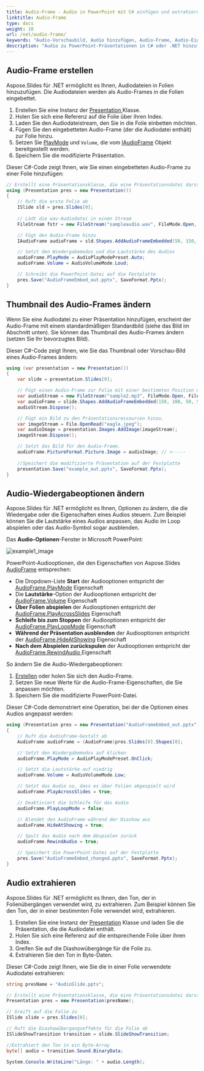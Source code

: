 ```yaml
---
title: Audio-Frame - Audio in PowerPoint mit C# einfügen und extrahieren
linktitle: Audio-Frame
type: docs
weight: 10
url: /net/audio-frame/
keywords: "Audio-Vorschaubild, Audio hinzufügen, Audio-Frame, Audio-Eigenschaften, Audio extrahieren, C#, Csharp, Aspose.Slides für .NET"
description: "Audio zu PowerPoint-Präsentationen in C# oder .NET hinzufügen"
---
```


## **Audio-Frame erstellen**
Aspose.Slides für .NET ermöglicht es Ihnen, Audiodateien in Folien hinzuzufügen. Die Audiodateien werden als Audio-Frames in die Folien eingebettet.

1. Erstellen Sie eine Instanz der [Presentation ](https://reference.aspose.com/slides/net/aspose.slides/presentation)Klasse.
2. Holen Sie sich eine Referenz auf die Folie über ihren Index.
3. Laden Sie den Audiodateistream, den Sie in die Folie einbetten möchten.
4. Fügen Sie den eingebetteten Audio-Frame (der die Audiodatei enthält) zur Folie hinzu.
5. Setzen Sie [PlayMode](https://reference.aspose.com/slides/net/aspose.slides/audioplaymodepreset) und `Volume`, die vom [IAudioFrame](https://reference.aspose.com/slides/net/aspose.slides/audioframe) Objekt bereitgestellt werden.
6. Speichern Sie die modifizierte Präsentation.

Dieser C#-Code zeigt Ihnen, wie Sie einen eingebetteten Audio-Frame zu einer Folie hinzufügen:

```c#
// Erstellt eine Präsentationsklasse, die eine Präsentationsdatei darstellt
using (Presentation pres = new Presentation())
{
    // Ruft die erste Folie ab
    ISlide sld = pres.Slides[0];
    
    // Lädt die wav-Audiodatei in einen Stream
    FileStream fstr = new FileStream("sampleaudio.wav", FileMode.Open, FileAccess.Read);

    // Fügt den Audio-Frame hinzu
    IAudioFrame audioFrame = sld.Shapes.AddAudioFrameEmbedded(50, 150, 100, 100, fstr);

    // Setzt den Wiedergabemodus und die Lautstärke des Audios
    audioFrame.PlayMode = AudioPlayModePreset.Auto;
    audioFrame.Volume = AudioVolumeMode.Loud;

    // Schreibt die PowerPoint-Datei auf die Festplatte
    pres.Save("AudioFrameEmbed_out.pptx", SaveFormat.Pptx);
}
```

## **Thumbnail des Audio-Frames ändern**

Wenn Sie eine Audiodatei zu einer Präsentation hinzufügen, erscheint der Audio-Frame mit einem standardmäßigen Standardbild (siehe das Bild im Abschnitt unten). Sie können das Thumbnail des Audio-Frames ändern (setzen Sie Ihr bevorzugtes Bild).

Dieser C#-Code zeigt Ihnen, wie Sie das Thumbnail oder Vorschau-Bild eines Audio-Frames ändern:

```c#
using (var presentation = new Presentation())
{
    var slide = presentation.Slides[0];

    // Fügt einen Audio-Frame zur Folie mit einer bestimmten Position und Größe hinzu.
    var audioStream = new FileStream("sample2.mp3", FileMode.Open, FileAccess.Read);
    var audioFrame = slide.Shapes.AddAudioFrameEmbedded(150, 100, 50, 50, audioStream);
    audioStream.Dispose();

    // Fügt ein Bild zu den Präsentationsressourcen hinzu.
    var imageStream = File.OpenRead("eagle.jpeg");
    var audioImage = presentation.Images.AddImage(imageStream);
    imageStream.Dispose();

    // Setzt das Bild für den Audio-Frame.
    audioFrame.PictureFormat.Picture.Image = audioImage; // <-----
    
	//Speichert die modifizierte Präsentation auf der Festplatte
    presentation.Save("example_out.pptx", SaveFormat.Pptx);
}
```

## **Audio-Wiedergabeoptionen ändern**

Aspose.Slides für .NET ermöglicht es Ihnen, Optionen zu ändern, die die Wiedergabe oder die Eigenschaften eines Audios steuern. Zum Beispiel können Sie die Lautstärke eines Audios anpassen, das Audio im Loop abspielen oder das Audio-Symbol sogar ausblenden.

Das **Audio-Optionen**-Fenster in Microsoft PowerPoint:

![example1_image](audio_frame_0.png)

PowerPoint-Audiooptionen, die den Eigenschaften von Aspose.Slides [AudioFrame](https://reference.aspose.com/slides/net/aspose.slides/audioframe) entsprechen:

- Die Dropdown-Liste **Start** der Audiooptionen entspricht der [AudioFrame.PlayMode](https://reference.aspose.com/slides/net/aspose.slides/audioframe/properties/playmode) Eigenschaft 
- Die **Lautstärke**-Option der Audiooptionen entspricht der [AudioFrame.Volume](https://reference.aspose.com/slides/net/aspose.slides/audioframe/properties/volume) Eigenschaft 
- **Über Folien abspielen** der Audiooptionen entspricht der [AudioFrame.PlayAcrossSlides](https://reference.aspose.com/slides/net/aspose.slides/audioframe/properties/playacrossslides) Eigenschaft 
- **Schleife bis zum Stoppen** der Audiooptionen entspricht der [AudioFrame.PlayLoopMode](https://reference.aspose.com/slides/net/aspose.slides/audioframe/properties/playloopmode) Eigenschaft 
- **Während der Präsentation ausblenden** der Audiooptionen entspricht der  [AudioFrame.HideAtShowing](https://reference.aspose.com/slides/net/aspose.slides/audioframe/properties/hideatshowing) Eigenschaft 
- **Nach dem Abspielen zurückspulen** der Audiooptionen entspricht der [AudioFrame.RewindAudio ](https://reference.aspose.com/slides/net/aspose.slides/audioframe/properties/rewindaudio) Eigenschaft 

So ändern Sie die Audio-Wiedergabeoptionen:

1. [Erstellen](#create-audio-frame) oder holen Sie sich den Audio-Frame.
2. Setzen Sie neue Werte für die Audio-Frame-Eigenschaften, die Sie anpassen möchten.
3. Speichern Sie die modifizierte PowerPoint-Datei.

Dieser C#-Code demonstriert eine Operation, bei der die Optionen eines Audios angepasst werden:

``` csharp 
using (Presentation pres = new Presentation("AudioFrameEmbed_out.pptx"))
{
    // Ruft die AudioFrame-Gestalt ab
    AudioFrame audioFrame = (AudioFrame)pres.Slides[0].Shapes[0];

    // Setzt den Wiedergabemodus auf klicken
    audioFrame.PlayMode = AudioPlayModePreset.OnClick;

    // Setzt die Lautstärke auf niedrig
    audioFrame.Volume = AudioVolumeMode.Low;

    // Setzt das Audio so, dass es über Folien abgespielt wird
    audioFrame.PlayAcrossSlides = true;

    // Deaktiviert die Schleife für das Audio
    audioFrame.PlayLoopMode = false;

    // Blendet den AudioFrame während der Diashow aus
    audioFrame.HideAtShowing = true;

    // Spult das Audio nach dem Abspielen zurück
    audioFrame.RewindAudio = true;

    // Speichert die PowerPoint-Datei auf der Festplatte
    pres.Save("AudioFrameEmbed_changed.pptx", SaveFormat.Pptx);
}
```

## **Audio extrahieren**
Aspose.Slides für .NET ermöglicht es Ihnen, den Ton, der in Folienübergängen verwendet wird, zu extrahieren. Zum Beispiel können Sie den Ton, der in einer bestimmten Folie verwendet wird, extrahieren.

1. Erstellen Sie eine Instanz der [Presentation](https://reference.aspose.com/slides/net/aspose.slides/presentation) Klasse und laden Sie die Präsentation, die die Audiodatei enthält.
2. Holen Sie sich eine Referenz auf die entsprechende Folie über ihren Index.
3. Greifen Sie auf die Diashowübergänge für die Folie zu.
4. Extrahieren Sie den Ton in Byte-Daten.

Dieser C#-Code zeigt Ihnen, wie Sie die in einer Folie verwendete Audiodatei extrahieren:

```c#
string presName = "AudioSlide.pptx";

// Erstellt eine Präsentationsklasse, die eine Präsentationsdatei darstellt
Presentation pres = new Presentation(presName);

// Greift auf die Folie zu
ISlide slide = pres.Slides[0];

// Ruft die Diashowübergangseffekte für die Folie ab
ISlideShowTransition transition = slide.SlideShowTransition;

//Extrahiert den Ton in ein Byte-Array
byte[] audio = transition.Sound.BinaryData;

System.Console.WriteLine("Länge: " + audio.Length);
```